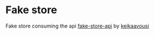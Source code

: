 # Fake store

Fake store consuming the api
[fake-store-api](https://github.com/keikaavousi/fake-store-api) by [keikaavousi](https://github.com/keikaavousi) 